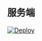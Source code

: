 

## 服务端

[![Deploy](https://www.herokucdn.com/deploy/button.png)](https://dashboard.heroku.com/new?template=https://github.com/x-dr/xgdj) 
